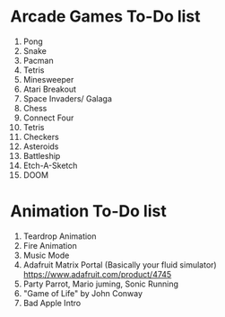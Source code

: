 # Arcade Games To-Do list

1. Pong
2. Snake
3. Pacman
4. Tetris
5. Minesweeper
6. Atari Breakout
7. Space Invaders/ Galaga
8. Chess
9. Connect Four
10. Tetris
11. Checkers
12. Asteroids
13. Battleship
14. Etch-A-Sketch
15. DOOM

# Animation To-Do list

1. Teardrop Animation
2. Fire Animation
3. Music Mode
4. Adafruit Matrix Portal (Basically your fluid simulator) https://www.adafruit.com/product/4745
5. Party Parrot, Mario juming, Sonic Running
6. "Game of Life" by John Conway
7. Bad Apple Intro